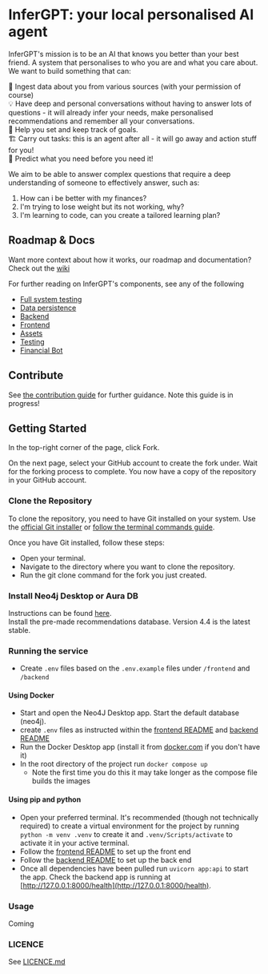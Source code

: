 # InferGPT: your local personalised AI agent

InferGPT's mission is to be an AI that knows you better than your best friend. A system that personalises to who you are and what you care about. We want to build something that can:

🔗 Ingest data about you from various sources (with your permission of course)  
💡 Have deep and personal conversations without having to answer lots of questions - it will already infer your needs, make personalised recommendations and remember all your conversations.  
🎯 Help you set and keep track of goals.  
🏗️ Carry out tasks: this is an agent after all - it will go away and action stuff for you!  
🔮 Predict what you need before you need it!  

We aim to be able to answer complex questions that require a deep understanding of someone to effectively answer, such as:
1) How can i be better with my finances?
2) I'm trying to lose weight but its not working, why? 
3) I'm learning to code, can you create a tailored learning plan?  

## Roadmap & Docs
Want more context about how it works, our roadmap and documentation? Check out the [wiki](https://github.com/WaitThatShouldntWork/InferGPT/wiki)

For further reading on InferGPT's components, see any of the following
- [Full system testing](test/README.md)
- [Data persistence](data/README.md)
- [Backend](backend/README.md)
- [Frontend](frontend/README.md)
- [Assets](assets/README.md)
- [Testing](test/README.md)
- [Financial Bot](financialhealthcheckScottLogic/README.md)

## Contribute
See [the contribution guide](CONTRIBUTING.md) for further guidance. Note this guide is in progress!

## Getting Started

In the top-right corner of the page, click Fork.

On the next page, select your GitHub account to create the fork under.
Wait for the forking process to complete. You now have a copy of the repository in your GitHub account.

### Clone the Repository

To clone the repository, you need to have Git installed on your system. Use the [official Git installer](https://git-scm.com/download/win) or [follow the terminal commands guide](https://git-scm.com/book/en/v2/Getting-Started-Installing-Git).

Once you have Git installed, follow these steps:

- Open your terminal.
- Navigate to the directory where you want to clone the repository.
- Run the git clone command for the fork you just created.

### Install Neo4j Desktop or Aura DB
Instructions can be found [here](https://neo4j.com/docs/?utm_medium=PaidSearch&utm_source=google&utm_campaign=GDB&utm_content=EMEA-X-Conversion-GDB-Text&utm_term=neo4j&gclid=Cj0KCQiA1rSsBhDHARIsANB4EJY8wQONKSyNCofQBGAcOGWwNpNh4Z0yj7oGxok8vs2CipPJMjGPcpkaAuw1EALw_wcB).  
Install the pre-made recommendations database. Version 4.4 is the latest stable.

### Running the service
- Create `.env` files based on the `.env.example` files under `/frontend` and `/backend`

#### Using Docker
- Start and open the Neo4J Desktop app. Start the default database (neo4j).
- create `.env` files as instructed within the [frontend README](frontend/README.md) and [backend README](backend/README.md)
- Run the Docker Desktop app (install it from [docker.com](docker.com) if you don't have it)
- In the root directory of the project run `docker compose up`
  - Note the first time you do this it may take longer as the compose file builds the images

#### Using pip and python
- Open your preferred terminal.
It's recommended (though not technically required) to create a virtual environment for the project by running `python -m venv .venv` to create it and `.venv/Scripts/activate` to activate it in your active terminal.
- Follow the [frontend README](frontend/README.md) to set up the front end
- Follow the [backend README](backend/README.md) to set up the back end
- Once all dependencies have been pulled run `uvicorn app:api` to start the app. Check the backend app is running at [http://127.0.0.1:8000/health](http://127.0.0.1:8000/health).
 
### Usage
Coming

### LICENCE 
See [LICENCE.md](LICENCE.md)
